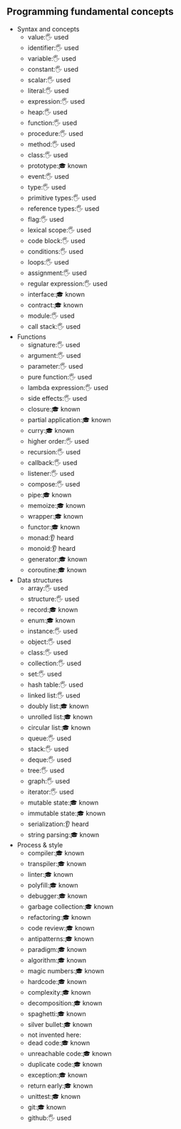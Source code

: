 ## Programming fundamental concepts

- Syntax and concepts
  - value:🖐️ used
  - identifier:🖐️ used
  - variable:🖐️ used
  - constant:🖐️ used
  - scalar:🖐️ used
  - literal:🖐️ used
  - expression:🖐️ used
  - heap:🖐️ used
  - function:🖐️ used
  - procedure:🖐️ used
  - method:🖐️ used
  - class:🖐️ used
  - prototype:🎓 known
  - event:🖐️ used
  - type:🖐️ used
  - primitive types:🖐️ used
  - reference types:🖐️ used
  - flag:🖐️ used
  - lexical scope:🖐️ used
  - code block:🖐️ used
  - conditions:🖐️ used
  - loops:🖐️ used
  - assignment:🖐️ used
  - regular expression:🖐️ used
  - interface:🎓 known
  - contract:🎓 known
  - module:🖐️ used
  - call stack:🖐️ used
- Functions
  - signature:🖐️ used
  - argument:🖐️ used
  - parameter:🖐️ used
  - pure function:🖐️ used
  - lambda expression:🖐️ used
  - side effects:🖐️ used
  - closure:🎓 known
  - partial application:🎓 known
  - curry:🎓 known
  - higher order:🖐️ used
  - recursion:🖐️ used
  - callback:🖐️ used
  - listener:🖐️ used
  - compose:🖐️ used
  - pipe:🎓 known
  - memoize:🎓 known
  - wrapper:🎓 known
  - functor:🎓 known
  - monad:👂 heard
  - monoid:👂 heard
  - generator:🎓 known
  - coroutine:🎓 known
- Data structures
  - array:🖐️ used
  - structure:🖐️ used
  - record:🎓 known
  - enum:🎓 known
  - instance:🖐️ used
  - object:🖐️ used
  - class:🖐️ used
  - collection:🖐️ used
  - set:🖐️ used
  - hash table:🖐️ used
  - linked list:🖐️ used
  - doubly list:🎓 known
  - unrolled list:🎓 known
  - circular list:🎓 known
  - queue:🖐️ used
  - stack:🖐️ used
  - deque:🖐️ used
  - tree:🖐️ used
  - graph:🖐️ used
  - iterator:🖐️ used
  - mutable state:🎓 known
  - immutable state:🎓 known
  - serialization:👂 heard
  - string parsing:🎓 known
- Process & style
  - compiler:🎓 known
  - transpiler:🎓 known
  - linter:🎓 known
  - polyfill:🎓 known
  - debugger:🎓 known
  - garbage collection:🎓 known
  - refactoring:🎓 known
  - code review:🎓 known
  - antipatterns:🎓 known
  - paradigm:🎓 known
  - algorithm:🎓 known
  - magic numbers:🎓 known
  - hardcode:🎓 known
  - complexity:🎓 known
  - decomposition:🎓 known
  - spaghetti:🎓 known
  - silver bullet:🎓 known
  - not invented here:
  - dead code:🎓 known
  - unreachable code:🎓 known
  - duplicate code:🎓 known
  - exception:🎓 known
  - return early:🎓 known
  - unittest:🎓 known
  - git:🎓 known
  - github:🖐️ used
